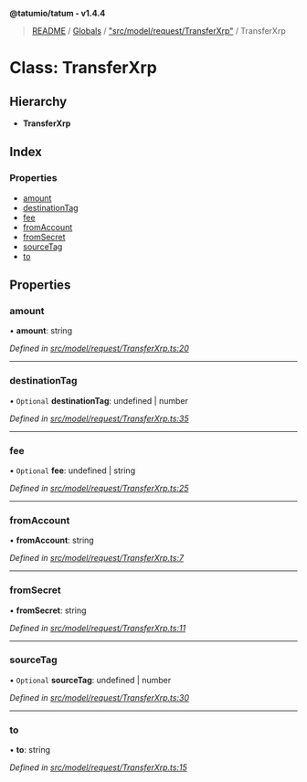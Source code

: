 **@tatumio/tatum - v1.4.4**

> [README](../README.md) / [Globals](../globals.md) / ["src/model/request/TransferXrp"](../modules/_src_model_request_transferxrp_.md) / TransferXrp

# Class: TransferXrp

## Hierarchy

* **TransferXrp**

## Index

### Properties

* [amount](_src_model_request_transferxrp_.transferxrp.md#amount)
* [destinationTag](_src_model_request_transferxrp_.transferxrp.md#destinationtag)
* [fee](_src_model_request_transferxrp_.transferxrp.md#fee)
* [fromAccount](_src_model_request_transferxrp_.transferxrp.md#fromaccount)
* [fromSecret](_src_model_request_transferxrp_.transferxrp.md#fromsecret)
* [sourceTag](_src_model_request_transferxrp_.transferxrp.md#sourcetag)
* [to](_src_model_request_transferxrp_.transferxrp.md#to)

## Properties

### amount

•  **amount**: string

*Defined in [src/model/request/TransferXrp.ts:20](https://github.com/tatumio/tatum-js/blob/c5d1e16/src/model/request/TransferXrp.ts#L20)*

___

### destinationTag

• `Optional` **destinationTag**: undefined \| number

*Defined in [src/model/request/TransferXrp.ts:35](https://github.com/tatumio/tatum-js/blob/c5d1e16/src/model/request/TransferXrp.ts#L35)*

___

### fee

• `Optional` **fee**: undefined \| string

*Defined in [src/model/request/TransferXrp.ts:25](https://github.com/tatumio/tatum-js/blob/c5d1e16/src/model/request/TransferXrp.ts#L25)*

___

### fromAccount

•  **fromAccount**: string

*Defined in [src/model/request/TransferXrp.ts:7](https://github.com/tatumio/tatum-js/blob/c5d1e16/src/model/request/TransferXrp.ts#L7)*

___

### fromSecret

•  **fromSecret**: string

*Defined in [src/model/request/TransferXrp.ts:11](https://github.com/tatumio/tatum-js/blob/c5d1e16/src/model/request/TransferXrp.ts#L11)*

___

### sourceTag

• `Optional` **sourceTag**: undefined \| number

*Defined in [src/model/request/TransferXrp.ts:30](https://github.com/tatumio/tatum-js/blob/c5d1e16/src/model/request/TransferXrp.ts#L30)*

___

### to

•  **to**: string

*Defined in [src/model/request/TransferXrp.ts:15](https://github.com/tatumio/tatum-js/blob/c5d1e16/src/model/request/TransferXrp.ts#L15)*
